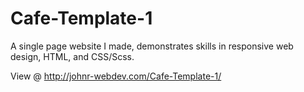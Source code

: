 # Cafe-Template-1
A single page website I made, demonstrates skills in responsive web design, HTML, and CSS/Scss. 

View @  http://johnr-webdev.com/Cafe-Template-1/
